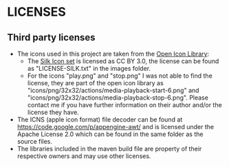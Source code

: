 LICENSES
========

Third party licenses
--------------------
 - The icons used in this project are taken from the [Open Icon Library](http://openiconlibrary.sourceforge.net/):
    - The [Silk Icon set](http://www.famfamfam.com/lab/icons/silk/) is licensed as CC BY 3.0, the license can be found as "LICENSE-SILK.txt" in the images folder.
	- For the icons "play.png" and "stop.png" I was not able to find the license, they are part of the open icon library as "icons/png/32x32/actions/media-playback-start-6.png" and "icons/png/32x32/actions/media-playback-stop-6.png". Please contact me if you have further information on their author and/or the license they have.
 - The ICNS (apple icon format) file decoder can be found at https://code.google.com/p/appengine-awt/ and is licensed under the Apache License 2.0 which can be found in the same folder as the source files.
 - The libraries included in the maven build file are property of their respective owners and may use other licenses.
